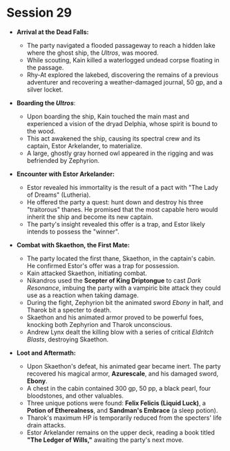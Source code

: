 # Session 29

* **Arrival at the Dead Falls:**
    * The party navigated a flooded passageway to reach a hidden lake where the ghost ship, the *Ultros*, was moored.
    * While scouting, Kain killed a waterlogged undead corpse floating in the passage.
    * Rhy-At explored the lakebed, discovering the remains of a previous adventurer and recovering a weather-damaged journal, 50 gp, and a silver locket.

* **Boarding the *Ultros***:
    * Upon boarding the ship, Kain touched the main mast and experienced a vision of the dryad Delphia, whose spirit is bound to the wood.
    * This act awakened the ship, causing its spectral crew and its captain, Estor Arkelander, to materialize.
    * A large, ghostly gray horned owl appeared in the rigging and was befriended by Zephyrion.

* **Encounter with Estor Arkelander:**
    * Estor revealed his immortality is the result of a pact with "The Lady of Dreams" (Lutheria).
    * He offered the party a quest: hunt down and destroy his three "traitorous" thanes. He promised that the most capable hero would inherit the ship and become its new captain.
    * The party's insight revealed this offer is a trap, and Estor likely intends to possess the "winner".

* **Combat with Skaethon, the First Mate:**
    * The party located the first thane, Skaethon, in the captain's cabin. He confirmed Estor's offer was a trap for possession.
    * Kain attacked Skaethon, initiating combat.
    * Nikandros used the **Scepter of King Driptongue** to cast *Dark Resonance*, imbuing the party with a vampiric bite attack they could use as a reaction when taking damage.
    * During the fight, Zephyrion bit the animated sword *Ebony* in half, and Tharok bit a specter to death.
    * Skaethon and his animated armor proved to be powerful foes, knocking both Zephyrion and Tharok unconscious.
    * Andrew Lynx dealt the killing blow with a series of critical *Eldritch Blasts*, destroying Skaethon.

* **Loot and Aftermath:**
    * Upon Skaethon's defeat, his animated gear became inert. The party recovered his magical armor, **Azurescale**, and his damaged sword, **Ebony**.
    * A chest in the cabin contained 300 gp, 50 pp, a black pearl, four bloodstones, and other valuables.
    * Three unique potions were found: **Felix Felicis (Liquid Luck)**, a **Potion of Etherealness**, and **Sandman's Embrace** (a sleep potion).
    * Tharok's maximum HP is temporarily reduced from the specters' life drain attacks.
    * Estor Arkelander remains on the upper deck, reading a book titled **"The Ledger of Wills,"** awaiting the party's next move.
